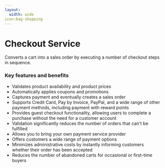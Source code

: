 ```yaml
---
layout:
  width: wide
icon:bag-shopping
---
```


# Checkout Service

Converts a cart into a sales order by executing a number of checkout steps in sequence.

### Key features and benefits

* Validates product availability and product prices
* Automatically applies coupons and promotions
* Captures payment and eventually creates a sales order
* Supports Credit Card, Pay by Invoice, PayPal, and a wide range of other payment methods, including payment with reward points
* Provides guest checkout functionality, allowing users to complete a purchase without the need for a customer account
* Validation significantly reduces the number of orders that can't be fulfilled
* Allows you to bring your own payment service provider
* Offers customers a wide range of payment options
* Minimizes administrative costs by instantly informing customers whether their order has been accepted
* Reduces the number of abandoned carts for occasional or first-time buyers
